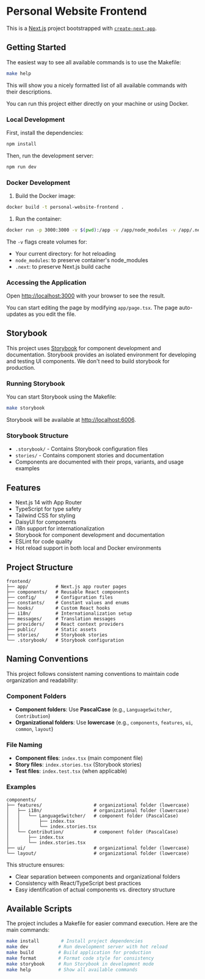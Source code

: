 # Personal Website Frontend

This is a [Next.js](https://nextjs.org) project bootstrapped with [`create-next-app`](https://nextjs.org/docs/app/api-reference/cli/create-next-app).

## Getting Started

The easiest way to see all available commands is to use the Makefile:

```bash
make help
```

This will show you a nicely formatted list of all available commands with their descriptions.

You can run this project either directly on your machine or using Docker.

### Local Development

First, install the dependencies:

```bash
npm install
```

Then, run the development server:

```bash
npm run dev
```

### Docker Development

1. Build the Docker image:

```bash
docker build -t personal-website-frontend .
```

1. Run the container:

```bash
docker run -p 3000:3000 -v $(pwd):/app -v /app/node_modules -v /app/.next personal-website-frontend
```

The `-v` flags create volumes for:

- Your current directory: for hot reloading
- `node_modules`: to preserve container's node_modules
- `.next`: to preserve Next.js build cache

### Accessing the Application

Open [http://localhost:3000](http://localhost:3000) with your browser to see the result.

You can start editing the page by modifying `app/page.tsx`. The page auto-updates as you edit the file.

## Storybook

This project uses [Storybook](https://storybook.js.org/) for component development and documentation. Storybook provides an isolated environment for developing and testing UI components. We don't need to build storybook for production.

### Running Storybook

You can start Storybook using the Makefile:

```bash
make storybook
```

Storybook will be available at [http://localhost:6006](http://localhost:6006).

### Storybook Structure

- `.storybook/` - Contains Storybook configuration files
- `stories/` - Contains component stories and documentation
- Components are documented with their props, variants, and usage examples

## Features

- Next.js 14 with App Router
- TypeScript for type safety
- Tailwind CSS for styling
- DaisyUI for components
- i18n support for internationalization
- Storybook for component development and documentation
- ESLint for code quality
- Hot reload support in both local and Docker environments

## Project Structure

```tree
frontend/
├── app/          # Next.js app router pages
├── components/   # Reusable React components
├── config/       # Configuration files
├── constants/    # Constant values and enums
├── hooks/        # Custom React hooks
├── i18n/         # Internationalization setup
├── messages/     # Translation messages
├── providers/    # React context providers
├── public/       # Static assets
├── stories/      # Storybook stories
└── .storybook/   # Storybook configuration
```

## Naming Conventions

This project follows consistent naming conventions to maintain code organization and readability:

### Component Folders

- **Component folders**: Use **PascalCase** (e.g., `LanguageSwitcher`, `Contribution`)
- **Organizational folders**: Use **lowercase** (e.g., `components`, `features`, `ui`, `common`, `layout`)

### File Naming

- **Component files**: `index.tsx` (main component file)
- **Story files**: `index.stories.tsx` (Storybook stories)
- **Test files**: `index.test.tsx` (when applicable)

### Examples

```tree
components/
├── features/                   # organizational folder (lowercase)
│   ├── i18n/                   # organizational folder (lowercase)
│   │   └── LanguageSwitcher/   # component folder (PascalCase)
│   │       ├── index.tsx
│   │       └── index.stories.tsx
│   └── Contribution/           # component folder (PascalCase)
│       ├── index.tsx
│       └── index.stories.tsx
├── ui/                         # organizational folder (lowercase)
└── layout/                     # organizational folder (lowercase)
```

This structure ensures:

- Clear separation between components and organizational folders
- Consistency with React/TypeScript best practices
- Easy identification of actual components vs. directory structure

## Available Scripts

The project includes a Makefile for easier command execution. Here are the main commands:

```bash
make install        # Install project dependencies
make dev           # Run development server with hot reload
make build         # Build application for production
make format        # Format code style for consistency
make storybook     # Run Storybook in development mode
make help          # Show all available commands
```
